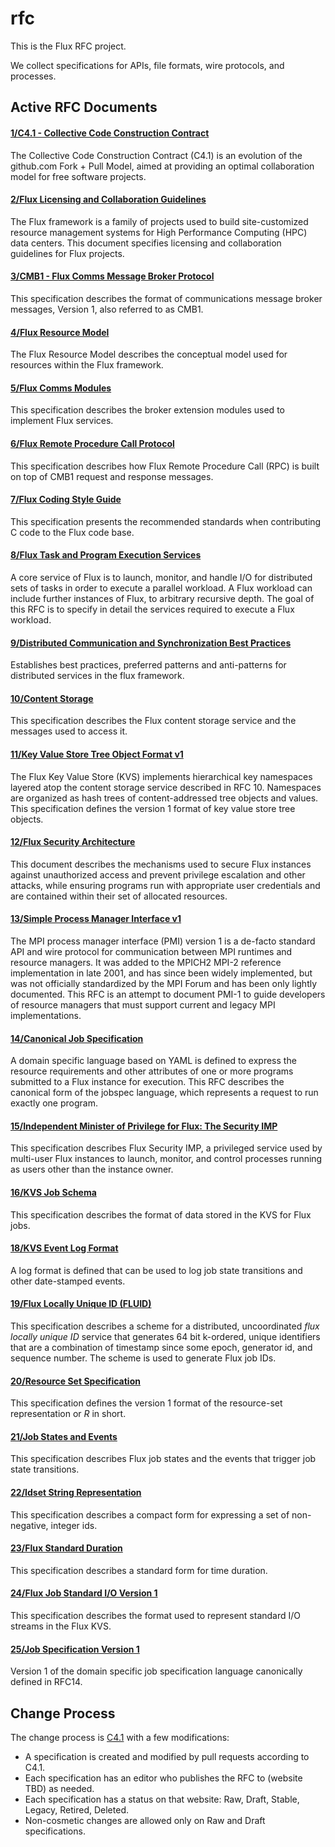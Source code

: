 rfc
===

This is the Flux RFC project.

We collect specifications for APIs, file formats, wire protocols, and
processes.

Active RFC Documents
--------------------

#### [1/C4.1 - Collective Code Construction Contract](spec_1.rst)

The Collective Code Construction Contract (C4.1) is an evolution of
the github.com Fork + Pull Model, aimed at providing an optimal
collaboration model for free software projects.

#### [2/Flux Licensing and Collaboration Guidelines](spec_2.rst)

The Flux framework is a family of projects used to build
site-customized resource management systems for High Performance
Computing (HPC) data centers. This document specifies licensing and
collaboration guidelines for Flux projects.

#### [3/CMB1 - Flux Comms Message Broker Protocol](spec_3.rst)

This specification describes the format of communications message
broker messages, Version 1, also referred to as CMB1.

#### [4/Flux Resource Model](spec_4.rst)

The Flux Resource Model describes the conceptual model used for
resources within the Flux framework.

#### [5/Flux Comms Modules](spec_5.rst)

This specification describes the broker extension modules used to
implement Flux services.

#### [6/Flux Remote Procedure Call Protocol](spec_6.rst)

This specification describes how Flux Remote Procedure Call (RPC) is
built on top of CMB1 request and response messages.

#### [7/Flux Coding Style Guide](spec_7.rst)

This specification presents the recommended standards when
contributing C code to the Flux code base.

#### [8/Flux Task and Program Execution Services](spec_8.rst)

A core service of Flux is to launch, monitor, and handle I/O for
distributed sets of tasks in order to execute a parallel workload. A
Flux workload can include further instances of Flux, to arbitrary
recursive depth. The goal of this RFC is to specify in detail the
services required to execute a Flux workload.

#### [9/Distributed Communication and Synchronization Best Practices](spec_9.rst)

Establishes best practices, preferred patterns and anti-patterns for
distributed services in the flux framework.

#### [10/Content Storage](spec_10.rst)

This specification describes the Flux content storage service and
the messages used to access it.

#### [11/Key Value Store Tree Object Format v1](spec_11.rst)

The Flux Key Value Store (KVS) implements hierarchical key
namespaces layered atop the content storage service described in
RFC 10. Namespaces are organized as hash trees of content-addressed
tree objects and values. This specification defines the version 1
format of key value store tree objects.

#### [12/Flux Security Architecture](spec_12.rst)

This document describes the mechanisms used to secure Flux instances
against unauthorized access and prevent privilege escalation and
other attacks, while ensuring programs run with appropriate user
credentials and are contained within their set of allocated
resources.

#### [13/Simple Process Manager Interface v1](spec_13.rst)

The MPI process manager interface (PMI) version 1 is a de-facto
standard API and wire protocol for communication between MPI
runtimes and resource managers. It was added to the MPICH2 MPI-2
reference implementation in late 2001, and has since been widely
implemented, but was not officially standardized by the MPI Forum
and has been only lightly documented. This RFC is an attempt to
document PMI-1 to guide developers of resource managers that must
support current and legacy MPI implementations.

#### [14/Canonical Job Specification](spec_14.rst)

A domain specific language based on YAML is defined to express the
resource requirements and other attributes of one or more programs
submitted to a Flux instance for execution. This RFC describes the
canonical form of the jobspec language, which represents a request
to run exactly one program.

#### [15/Independent Minister of Privilege for Flux: The Security IMP](spec_15.rst)

This specification describes Flux Security IMP, a privileged service
used by multi-user Flux instances to launch, monitor, and control
processes running as users other than the instance owner.

#### [16/KVS Job Schema](spec_16.rst)

This specification describes the format of data stored in the KVS
for Flux jobs.

#### [18/KVS Event Log Format](spec_18.rst)

A log format is defined that can be used to log job state
transitions and other date-stamped events.

#### [19/Flux Locally Unique ID (FLUID)](spec_19.rst)

This specification describes a scheme for a distributed,
uncoordinated *flux locally unique ID* service that generates 64 bit
k-ordered, unique identifiers that are a combination of timestamp
since some epoch, generator id, and sequence number. The scheme is
used to generate Flux job IDs.

#### [20/Resource Set Specification](spec_20.rst)

This specification defines the version 1 format of the resource-set
representation or *R* in short.

#### [21/Job States and Events](spec_21.rst)

This specification describes Flux job states and the events that
trigger job state transitions.

#### [22/Idset String Representation](spec_22.rst)

This specification describes a compact form for expressing a set of
non-negative, integer ids.

#### [23/Flux Standard Duration](spec_23.rst)

This specification describes a standard form for time duration.

#### [24/Flux Job Standard I/O Version 1](spec_24.rst)

This specification describes the format used to represent standard
I/O streams in the Flux KVS.

#### [25/Job Specification Version 1](spec_25.rst)

Version 1 of the domain specific job specification language
canonically defined in RFC14.

Change Process
--------------

The change process is [C4.1](spec_1.rst) with
a few modifications:

-   A specification is created and modified by pull requests according
    to C4.1.
-   Each specification has an editor who publishes the RFC to (website
    TBD) as needed.
-   Each specification has a status on that website: Raw, Draft, Stable,
    Legacy, Retired, Deleted.
-   Non-cosmetic changes are allowed only on Raw and Draft
    specifications.
